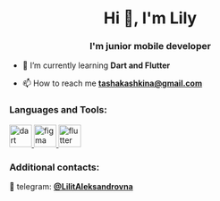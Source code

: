 <h1 align="center">Hi 👋, I'm Lily</h1>
<h3 align="center">I'm junior mobile developer</h3>



- 🌱 I’m currently learning **Dart and Flutter**

- 📫 How to reach me **tashakashkina@gmail.com**



<h3 align="left">Languages and Tools:</h3>
<p align="left"> <a href="https://dart.dev" target="_blank" rel="noreferrer"> <img src="https://www.vectorlogo.zone/logos/dartlang/dartlang-icon.svg" alt="dart" width="40" height="40"/> </a> <a href="https://www.figma.com/" target="_blank" rel="noreferrer"> <img src="https://www.vectorlogo.zone/logos/figma/figma-icon.svg" alt="figma" width="40" height="40"/> </a> <a href="https://flutter.dev" target="_blank" rel="noreferrer"> <img src="https://www.vectorlogo.zone/logos/flutterio/flutterio-icon.svg" alt="flutter" width="40" height="40"/> </a> </p>






### Additional contacts:

📱 telegram: **[@LilitAleksandrovna](https://t.me/LilitAleksandrovna)**

